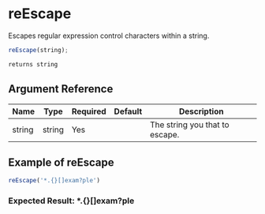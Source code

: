 # reEscape

Escapes regular expression control characters within a string.

```javascript
reEscape(string);
```

```javascript
returns string
```

## Argument Reference

| Name | Type | Required | Default | Description |
| --- | --- | --- | --- | --- |
| string | string | Yes |  | The string you that to escape. |

## Example of reEscape

```javascript
reEscape('*.{}[]exam?ple')
```

### Expected Result: \*\.\{\}\[\]exam\?ple
